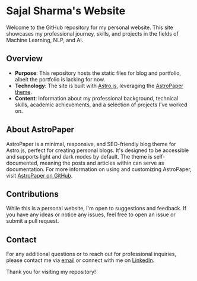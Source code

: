 # Sajal Sharma's Website

Welcome to the GitHub repository for my personal website. This site showcases my professional journey, skills, and projects in the fields of Machine Learning, NLP, and AI. 

## Overview

- **Purpose**: This repository hosts the static files for blog and portfolio, albeit the portfolio is lacking for now.
- **Technology**: The site is built with [Astro.js](https://astro.build/), leveraging the [AstroPaper theme](https://github.com/satnaing/astro-paper).
- **Content**: Information about my professional background, technical skills, academic achievements, and a selection of projects I've worked on.

## About AstroPaper

AstroPaper is a minimal, responsive, and SEO-friendly blog theme for Astro.js, perfect for creating personal blogs. It's designed to be accessible and supports light and dark modes by default. The theme is self-documented, meaning the posts and articles within can serve as documentation. For more information on using and customizing AstroPaper, visit [AstroPaper on GitHub](https://github.com/satnaing/astro-paper).

## Contributions

While this is a personal website, I'm open to suggestions and feedback. If you have any ideas or notice any issues, feel free to open an issue or submit a pull request.

## Contact

For any additional questions or to reach out for professional inquiries, please contact me via [email](mailto:contact@sajalsharma.com) or connect with me on [LinkedIn](https://www.linkedin.com/in/sajals).

Thank you for visiting my repository!
